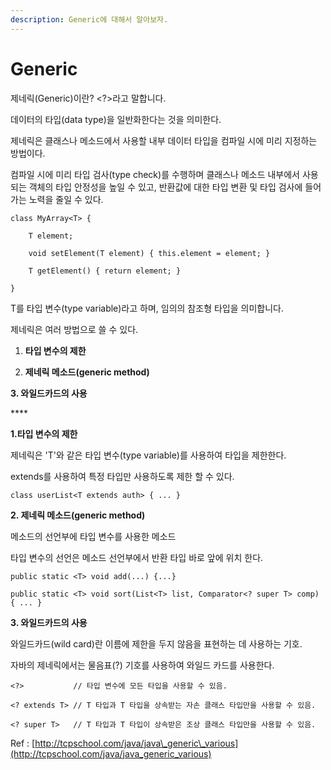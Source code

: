 ```yaml
---
description: Generic에 대해서 알아보자.
---
```


# Generic

제네릭\(Generic\)이란? &lt;?&gt;라고 말합니다.

데이터의 타입\(data type\)을 일반화한다는 것을 의미한다.

제네릭은 클래스나 메소드에서 사용할 내부 데이터 타입을 컴파일 시에 미리 지정하는 방법이다.

컴파일 시에 미리 타입 검사\(type check\)를 수행하며 클래스나 메소드 내부에서 사용되는 객체의 타입 안정성을 높일 수 있고, 반환값에 대한 타입 변환 및 타입 검사에 들어가는 노력을 줄일 수 있다.

```text
class MyArray<T> {

    T element;

    void setElement(T element) { this.element = element; }

    T getElement() { return element; }

}
```

T를 타입 변수\(type variable\)라고 하며, 임의의 참조형 타입을 의미합니다.

 제네릭은 여러 방법으로 쓸 수 있다.

 1. **타입 변수의 제한**

 2. **제네릭 메소드\(generic method\)**

 **3. 와일드카드의 사용**

\*\*\*\*

 **1.타입 변수의 제한**

 제네릭은 'T'와 같은 타입 변수\(type variable\)를 사용하여 타입을 제한한다.

 extends를 사용하여 특정 타입만 사용하도록 제한 할 수 있다.

```text
class userList<T extends auth> { ... }
```

 **2. 제네릭 메소드\(generic method\)**

 메소드의 선언부에 타입 변수를 사용한 메소드

 타입 변수의 선언은 메소드 선언부에서 반환 타입 바로 앞에 위치 한다.

```text
public static <T> void add(...) {...}

public static <T> void sort(List<T> list, Comparator<? super T> comp) { ... }
```

  **3. 와일드카드의 사용**

 와일드카드\(wild card\)란 이름에 제한을 두지 않음을 표현하는 데 사용하는 기호.

 자바의 제네릭에서는 물음표\(?\) 기호를 사용하여 와일드 카드를 사용한다.

```text
<?>           // 타입 변수에 모든 타입을 사용할 수 있음.

<? extends T> // T 타입과 T 타입을 상속받는 자손 클래스 타입만을 사용할 수 있음.

<? super T>   // T 타입과 T 타입이 상속받은 조상 클래스 타입만을 사용할 수 있음.
```

 

Ref : [http://tcpschool.com/java/java\_generic\_various](http://tcpschool.com/java/java_generic_various)

